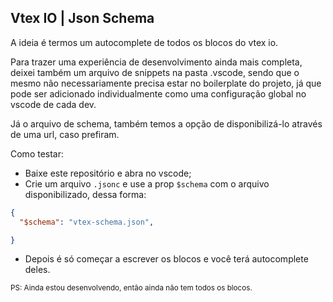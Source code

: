 ## Vtex IO | Json Schema

A ideia é termos um autocomplete de todos os blocos do vtex io.

Para trazer uma experiência de desenvolvimento ainda mais completa, deixei também um arquivo de snippets na pasta .vscode, sendo que o mesmo não necessariamente precisa estar no boilerplate do projeto, já que pode ser adicionado individualmente como uma configuração global no vscode de cada dev.

Já o arquivo de schema, também temos a opção de disponibilizá-lo através de uma url, caso prefiram.

Como testar:
- Baixe este repositório e abra no vscode;
- Crie um arquivo ``.jsonc`` e use a prop ``$schema`` com o arquivo disponibilizado, dessa forma:
```json
{
  "$schema": "vtex-schema.json",

}
```
- Depois é só começar a escrever os blocos e você terá autocomplete deles.

<small>PS: Ainda estou desenvolvendo, então ainda não tem todos os blocos.</small>
